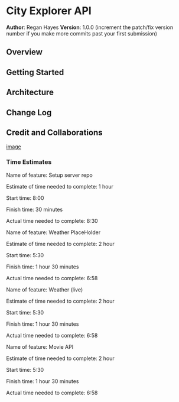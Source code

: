 # City Explorer API

**Author**: Regan Hayes
**Version**: 1.0.0 (increment the patch/fix version number if you make more commits past your first submission)

## Overview
<!-- Provide a high level overview of what this application is and why you are building it, beyond the fact that it's an assignment for this class. (i.e. What's your problem domain?) -->

## Getting Started
<!-- What are the steps that a user must take in order to build this app on their own machine and get it running? -->

## Architecture
<!-- Provide a detailed description of the application design. What technologies (languages, libraries, etc) you're using, and any other relevant design information. -->

## Change Log

<!-- 01-01-2001 4:59pm - Application now has a fully-functional express server, with a GET route for the location resource. -->

## Credit and Collaborations
<!-- Give credit (and a link) to other people or resources that helped you build this application. -->

[image](./public/wrrc-lab2.png)

### Time Estimates

Name of feature: Setup server repo

Estimate of time needed to complete: 1 hour

Start time: 8:00

Finish time: 30 minutes

Actual time needed to complete: 8:30

Name of feature: Weather PlaceHolder

Estimate of time needed to complete: 2 hour

Start time: 5:30

Finish time: 1 hour 30 minutes

Actual time needed to complete: 6:58

Name of feature: Weather (live)

Estimate of time needed to complete: 2 hour

Start time: 5:30

Finish time: 1 hour 30 minutes

Actual time needed to complete: 6:58

Name of feature: Movie API

Estimate of time needed to complete: 2 hour

Start time: 5:30

Finish time: 1 hour 30 minutes

Actual time needed to complete: 6:58


